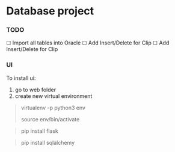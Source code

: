 # Database project

### TODO

☐ Import all tables into Oracle
☐ Add Insert/Delete for Clip
☐ Add Insert/Delete for Clip



### UI
To install ui:

1. go to web folder
2. create new virtual environment
> virtualenv -p python3 env
>
> source env/bin/activate

> pip install flask

> pip install sqlalchemy





